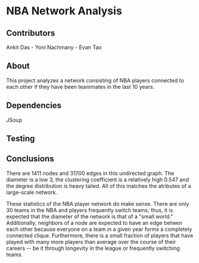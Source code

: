 # NBA Network Analysis #

## Contributors ## 

Ankit Das - Yoni Nachmany - Evan Tao

## About ##

This project analyzes a network consisting of NBA players connected to each other if they have been teammates in the last 10 years. 

## Dependencies ## 

JSoup

## Testing ##

## Conclusions ##

There are 1411 nodes and 31700 edges in this undirected graph. The diameter is a low 3, the clustering coefficient is a relatively high 0.547 and the degree distribution is heavy tailed. All of this matches the atributes of a large-scale network. 

These statistics of the NBA player network do make sense. There are only 30 teams in the NBA and players frequently switch teams; thus, it is expected that the diameter of the network is that of a "small world." Additionally, neighbors of a node are expected to have an edge betwen each other because everyone on a team in a given year forms a completely connected clique. Furthermore, there is a small fraction of players that have played with many more players than average over the course of their careers -- be it through longevity in the league or frequently switching teams. 


